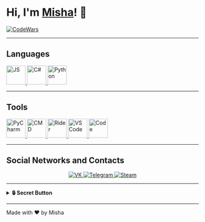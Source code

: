 #             Hi, I'm [Misha](https://t.me/holdsnap00)! 👋

[![CodeWars](https://www.codewars.com/users/Friski/badges/large)](https://www.codewars.com/users/Friski)

---

## Languages

<p align="left">
    <a href="https://www.python.org/">
    <img src="https://icon-icons.com/icons2/2107/PNG/512/file_type_js_official_icon_130509.png" alt="JS" width="50">
  </a>
  <a href="https://docs.microsoft.com/en-us/dotnet/csharp/">
    <img src="https://cdn-icons-png.flaticon.com/512/6132/6132221.png" alt="C#" width="50">
  </a>
  <a href="https://www.python.org/">
    <img src="https://cdn-icons-png.flaticon.com/512/1387/1387537.png" alt="Python" width="50">
  </a>
</p>

---

## Tools

<p align="left">
  <a href="https://www.jetbrains.com/pycharm/">
    <img src="https://raw.githubusercontent.com/daniilshat/daniilshat/2583381c09497c680369e95dce7e029d93484d94/icons/PyCharm.svg" alt="PyCharm" width="50">
  </a>
  <a href="https://en.wikipedia.org/wiki/Cmd.exe">
    <img src="https://cdn.icon-icons.com/icons2/37/PNG/512/console_3350.png" alt="CMD" width="50">
  </a>
  <a href="https://www.jetbrains.com/rider/">
    <img src="https://migsoft.ru/upload/iblock/19e/19e0f71cef493cfd120fc755d94b7636.png" alt="Rider" width="50">
  </a>
  <a href="https://code.visualstudio.com/">
    <img src="https://logo-base.com/logo/visual_studio_code_logo_icon.png" alt="VS Code" width="50">
  </a>
    <a href="https://www.jetbrains.com/webstorm/">
    <img src="https://iconscout.com/contributors/icon-54" alt="Code" width="50">
  </a>
</p>

---

## Social Networks and Contacts

<p align="center">
  <a href="https://vk.com/sharkdas">
    <img src="https://img.shields.io/badge/-VK-blue?style=for-the-badge&logo=vk&logoColor=white" alt="VK" />
  </a>
  <a href="https://t.me/holdsnap00">
    <img src="https://img.shields.io/badge/-Telegram-blue?style=for-the-badge&logo=telegram&logoColor=white" alt="Telegram" />
  </a>
  <a href="https://steamcommunity.com/profiles/76561198322624145/">
    <img src="https://img.shields.io/badge/-Steam-blue?style=for-the-badge&logo=steam&logoColor=white" alt="Steam" />
  </a>
</p>

---

<details>
  <summary><strong>🔒 Secret Button</strong></summary>
  <p align="center">
    Жаль, нет с собой рундука. Ну да, сундук для рун – рундук
    <br />
    <img src="https://img.icons8.com/?size=512&id=Rqk11fzH1NQq&format=png" alt="Dota 2" width="100" />
  </p>
</details>

---

Made with ❤️ by Misha
